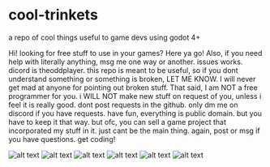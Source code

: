 # cool-trinkets
a repo of cool things useful to game devs using godot 4+

Hi! looking for free stuff to use in your games? Here ya go! Also, if you need help with literally anything, msg me one way or another. issues works. dicord is theoddplayer.
this repo is meant to be useful, so if you dont understand something or something is broken, LET ME KNOW. I will never get mad at anyone for pointing out broken stuff. That
said, I am NOT a free programmer for you. i WILL NOT make new stuff on request of you, unless i feel it is really good. dont post requests in the github. only dm me on discord if you have
requests. have fun, everything is public domain. but you have to keep it that way. but ofc, you can sell a game project that incorporated my stuff in it. just cant be the main thing.
again, post or msg if you have questions. get coding!

![alt text](https://github.com/SpikeTrapBoomStudios/godot-4-trinkets-and-things/blob/6a53cfb143bae8ec4bd050eab12152b66c00389d/preview_images/1.png)
![alt text](https://github.com/SpikeTrapBoomStudios/godot-4-trinkets-and-things/blob/6a53cfb143bae8ec4bd050eab12152b66c00389d/preview_images/2.png)
![alt text](https://github.com/SpikeTrapBoomStudios/godot-4-trinkets-and-things/blob/6a53cfb143bae8ec4bd050eab12152b66c00389d/preview_images/3.png)
![alt text](https://github.com/SpikeTrapBoomStudios/godot-4-trinkets-and-things/blob/6a53cfb143bae8ec4bd050eab12152b66c00389d/preview_images/4.png)
![alt text](https://github.com/SpikeTrapBoomStudios/godot-4-trinkets-and-things/blob/6a53cfb143bae8ec4bd050eab12152b66c00389d/preview_images/5.png)
![alt text](https://github.com/SpikeTrapBoomStudios/godot-4-trinkets-and-things/blob/6a53cfb143bae8ec4bd050eab12152b66c00389d/preview_images/6.png)
